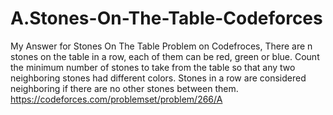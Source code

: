 # A.Stones-On-The-Table-Codeforces
My Answer for Stones On The Table Problem on Codefroces, There are n stones on the table in a row, each of them can be red, green or blue. Count the minimum number of stones to take from the table so that any two neighboring stones had different colors. Stones in a row are considered neighboring if there are no other stones between them. https://codeforces.com/problemset/problem/266/A
